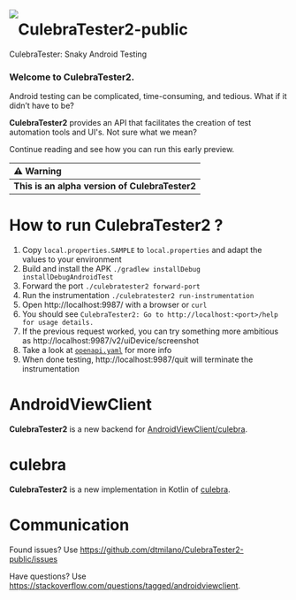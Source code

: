 <a href="#"><img src="https://github.com/dtmilano/AndroidViewClient/wiki/images/culebra-logo-transparent-204x209-rb-border.png" align="left" hspace="0" vspace="6"></a>

# CulebraTester2-public
CulebraTester: Snaky Android Testing

### Welcome to CulebraTester2.
Android testing can be complicated, time-consuming, and tedious.
What if it didn’t have to be? 

**CulebraTester2** provides an API that facilitates the creation of test automation tools and UI's.
Not sure what we mean?

Continue reading and see how you can run this early preview.


  ⚠️ Warning    |
:------------------|
**This is an alpha version of CulebraTester2** |



# How to run CulebraTester2 ?
1. Copy `local.properties.SAMPLE` to `local.properties` and adapt the values to your environment
1. Build and install the APK `./gradlew installDebug installDebugAndroidTest`
1. Forward the port `./culebratester2 forward-port`
1. Run the instrumentation `./culebratester2 run-instrumentation`
1. Open http://localhost:9987/ with a browser or `curl` 
1. You should see `CulebraTester2: Go to http://localhost:<port>/help for usage details.`
1. If the previous request worked, you can try something more ambitious as http://localhost:9987/v2/uiDevice/screenshot
1. Take a look at [`openapi.yaml`](https://github.com/dtmilano/CulebraTester2-public/blob/master/openapi.yaml) for more info
1. When done testing, http://localhost:9987/quit will terminate the instrumentation

# AndroidViewClient
**CulebraTester2** is a new backend for [AndroidViewClient/culebra](https://github.com/dtmilano/AndroidViewClient).

# culebra
**CulebraTester2** is a new implementation in Kotlin of [culebra](culebra.dtmilano.com).

# Communication
Found issues? Use https://github.com/dtmilano/CulebraTester2-public/issues

Have questions? Use https://stackoverflow.com/questions/tagged/androidviewclient.
